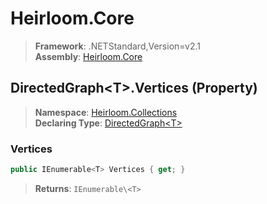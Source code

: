# Heirloom.Core

> **Framework**: .NETStandard,Version=v2.1  
> **Assembly**: [Heirloom.Core][0]

## DirectedGraph\<T>.Vertices (Property)

> **Namespace**: [Heirloom.Collections][0]  
> **Declaring Type**: [DirectedGraph\<T>][1]

### Vertices

```cs
public IEnumerable<T> Vertices { get; }
```

> **Returns**: `IEnumerable\<T>`

[0]: ../../../Heirloom.Core.md
[1]: ../DirectedGraph[T].md
